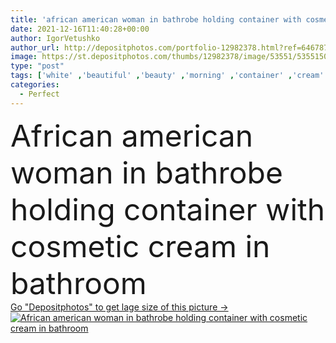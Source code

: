 ```yaml
---
title: 'african american woman in bathrobe holding container with cosmetic cream in bathroom '
date: 2021-12-16T11:40:28+00:00
author: IgorVetushko
author_url: http://depositphotos.com/portfolio-12982378.html?ref=64678756
image: https://st.depositphotos.com/thumbs/12982378/image/53551/535515014/api_thumb_450.jpg?forcejpeg=true
type: "post"
tags: ['white' ,'beautiful' ,'beauty' ,'morning' ,'container' ,'cream' ,'face' ,'care' ,'towel' ,'skin' ,'home' ,'hold' ,'woman' ,'cosmetic' ,'skincare' ,'bathroom' ,'body' ,'clean' ,'purity' ,'treatment' ,'indoors' ,'perfect' ,'attractive' ,'routine' ,'wellness' ,'pampering' ,'bathrobe' ,'one person' ,'young adult' ,'black woman' ,'african american' ]
categories: 
  - Perfect
---
```

<div aling="center">
            <font size="60"> African american woman in bathrobe holding container with cosmetic cream in bathroom</font>   
</div>
<div>
    <a href='https://depositphotos.com/535515014/stock-photo-african-american-woman-bathrobe-holding.html?ref=64678756' target=_blank > Go "Depositphotos" to get lage size of this picture ->
        <img href='https://depositphotos.com/535515014/stock-photo-african-american-woman-bathrobe-holding.html?ref=64678756' src='https://st.depositphotos.com/12982378/53551/i/950/depositphotos_535515014-stock-photo-african-american-woman-bathrobe-holding.jpg?forcejpeg=true' alt='African american woman in bathrobe holding container with cosmetic cream in bathroom' >
    </a>
</div>
